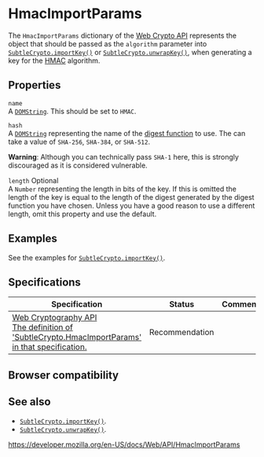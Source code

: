 HmacImportParams
================

The `HmacImportParams` dictionary of the [Web Crypto API](web_crypto_api) represents the object that should be passed as the `algorithm` parameter into [`SubtleCrypto.importKey()`](subtlecrypto/importkey) or [`SubtleCrypto.unwrapKey()`](subtlecrypto/unwrapkey), when generating a key for the [HMAC](subtlecrypto/sign#hmac) algorithm.

Properties
----------

`name`  
A [`DOMString`](domstring). This should be set to `HMAC`.

`hash`  
A [`DOMString`](domstring) representing the name of the [digest function](subtlecrypto/digest#supported_algorithms) to use. The can take a value of `SHA-256`, `SHA-384`, or `SHA-512`.

**Warning**: Although you can technically pass `SHA-1` here, this is strongly discouraged as it is considered vulnerable.

 `length` <span class="badge inline optional">Optional</span>   
A `Number` representing the length in bits of the key. If this is omitted the length of the key is equal to the length of the digest generated by the digest function you have chosen. Unless you have a good reason to use a different length, omit this property and use the default.

Examples
--------

See the examples for [`SubtleCrypto.importKey()`](subtlecrypto/importkey).

Specifications
--------------

<table><thead><tr class="header"><th>Specification</th><th>Status</th><th>Comment</th></tr></thead><tbody><tr class="odd"><td><a href="https://www.w3.org/TR/WebCryptoAPI/#dfn-HmacImportParams">Web Cryptography API<br />
<span class="small">The definition of 'SubtleCrypto.HmacImportParams' in that specification.</span></a></td><td><span class="spec-rec">Recommendation</span></td><td></td></tr></tbody></table>

Browser compatibility
---------------------

See also
--------

-   [`SubtleCrypto.importKey()`](subtlecrypto/importkey).
-   [`SubtleCrypto.unwrapKey()`](subtlecrypto/unwrapkey).

<a href="https://developer.mozilla.org/en-US/docs/Web/API/HmacImportParams" class="_attribution-link">https://developer.mozilla.org/en-US/docs/Web/API/HmacImportParams</a>
